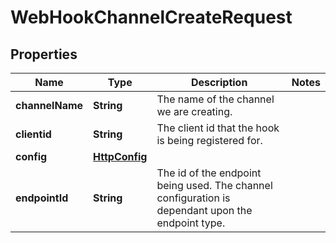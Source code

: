 

# WebHookChannelCreateRequest


## Properties

| Name | Type | Description | Notes |
|------------ | ------------- | ------------- | -------------|
|**channelName** | **String** | The name of the channel we are creating.  |  |
|**clientid** | **String** | The client id that the hook is being registered for.  |  |
|**config** | [**HttpConfig**](HttpConfig.md) |  |  |
|**endpointId** | **String** | The id of the endpoint being used. The channel configuration is dependant upon the endpoint type.  |  |



